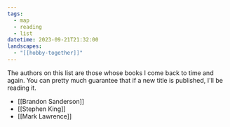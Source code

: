 ```yaml
---
tags:
  - map
  - reading
  - list
datetime: 2023-09-21T21:32:00
landscapes:
  - "[[hobby-together]]"
---
```

The authors on this list are those whose books I come back to time and again. You can pretty much guarantee that if a new title is published, I'll be reading it.

- [[Brandon Sanderson]]
- [[Stephen King]]
- [[Mark Lawrence]]